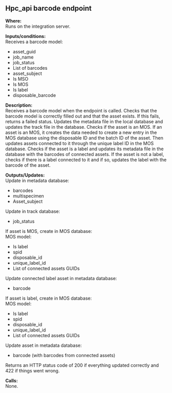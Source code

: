 ## Hpc_api barcode endpoint

**Where:**  
Runs on the integration server.

**Inputs/conditions:**  
Receives a barcode model:
- asset_guid
- job_name
- job_status
- List of barcodes
- asset_subject
- Is MSO
- Is MOS
- Is label
- disposable_barcode

**Description:**  
Receives a barcode model when the endpoint is called. Checks that the barcode model is correctly filled out and that the asset exists. If this fails, returns a failed status. Updates the metadata file in the local database and updates the track file in the database. Checks if the asset is an MOS. If an asset is an MOS, it creates the data needed to create a new entry in the MOS database using the disposable ID and the batch ID of the asset. Then updates assets connected to it through the unique label ID in the MOS database. Checks if the asset is a label and updates its metadata file in the database with the barcodes of connected assets. If the asset is not a label, checks if there is a label connected to it and if so, updates the label with the barcode of the asset.

**Outputs/Updates:**  
Update in metadata database:  
- barcodes
- multispecimen
- Asset_subject

Update in track database:  
- job_status

If asset is MOS, create in MOS database:  
MOS model:
- Is label
- spid
- disposable_id
- unique_label_id
- List of connected assets GUIDs

Update connected label asset in metadata database:  
- barcode

If asset is label, create in MOS database:  
MOS model:
- Is label
- spid
- disposable_id
- unique_label_id
- List of connected assets GUIDs

Update asset in metadata database:  
- barcode (with barcodes from connected assets)

Returns an HTTP status code of 200 if everything updated correctly and 422 if things went wrong.

**Calls:**  
None.
